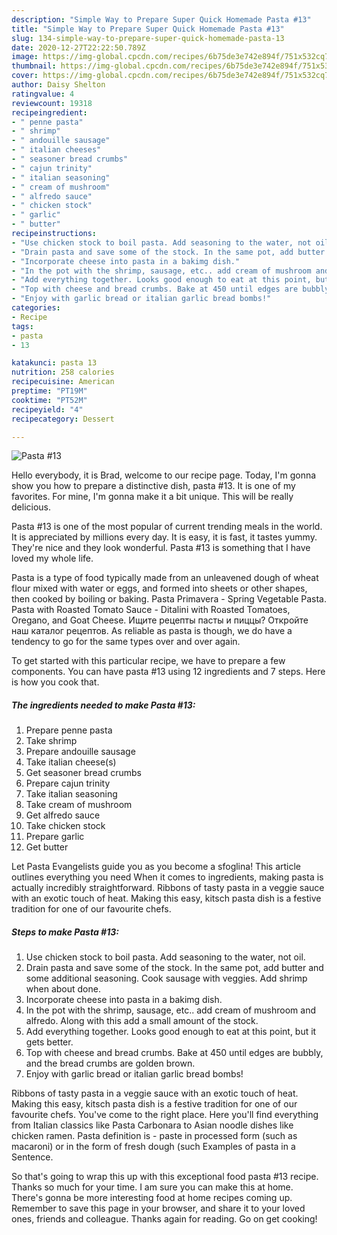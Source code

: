 ```yaml
---
description: "Simple Way to Prepare Super Quick Homemade Pasta #13"
title: "Simple Way to Prepare Super Quick Homemade Pasta #13"
slug: 134-simple-way-to-prepare-super-quick-homemade-pasta-13
date: 2020-12-27T22:22:50.789Z
image: https://img-global.cpcdn.com/recipes/6b75de3e742e894f/751x532cq70/pasta-13-recipe-main-photo.jpg
thumbnail: https://img-global.cpcdn.com/recipes/6b75de3e742e894f/751x532cq70/pasta-13-recipe-main-photo.jpg
cover: https://img-global.cpcdn.com/recipes/6b75de3e742e894f/751x532cq70/pasta-13-recipe-main-photo.jpg
author: Daisy Shelton
ratingvalue: 4
reviewcount: 19318
recipeingredient:
- " penne pasta"
- " shrimp"
- " andouille sausage"
- " italian cheeses"
- " seasoner bread crumbs"
- " cajun trinity"
- " italian seasoning"
- " cream of mushroom"
- " alfredo sauce"
- " chicken stock"
- " garlic"
- " butter"
recipeinstructions:
- "Use chicken stock to boil pasta. Add seasoning to the water, not oil."
- "Drain pasta and save some of the stock. In the same pot, add butter and some additional seasoning. Cook sausage with veggies. Add shrimp when about done."
- "Incorporate cheese into pasta in a bakimg dish."
- "In the pot with the shrimp, sausage, etc.. add cream of mushroom and alfredo. Along with this add a small amount of the stock."
- "Add everything together. Looks good enough to eat at this point, but it gets better."
- "Top with cheese and bread crumbs. Bake at 450 until edges are bubbly, and the bread crumbs are golden brown."
- "Enjoy with garlic bread or italian garlic bread bombs!"
categories:
- Recipe
tags:
- pasta
- 13

katakunci: pasta 13 
nutrition: 258 calories
recipecuisine: American
preptime: "PT19M"
cooktime: "PT52M"
recipeyield: "4"
recipecategory: Dessert

---
```



![Pasta #13](https://img-global.cpcdn.com/recipes/6b75de3e742e894f/751x532cq70/pasta-13-recipe-main-photo.jpg)

Hello everybody, it is Brad, welcome to our recipe page. Today, I'm gonna show you how to prepare a distinctive dish, pasta #13. It is one of my favorites. For mine, I'm gonna make it a bit unique. This will be really delicious.

Pasta #13 is one of the most popular of current trending meals in the world. It is appreciated by millions every day. It is easy, it is fast, it tastes yummy. They're nice and they look wonderful. Pasta #13 is something that I have loved my whole life.

Pasta is a type of food typically made from an unleavened dough of wheat flour mixed with water or eggs, and formed into sheets or other shapes, then cooked by boiling or baking. Pasta Primavera - Spring Vegetable Pasta. Pasta with Roasted Tomato Sauce - Ditalini with Roasted Tomatoes, Oregano, and Goat Cheese. Ищите рецепты пасты и пиццы? Откройте наш каталог рецептов. As reliable as pasta is though, we do have a tendency to go for the same types over and over again.


To get started with this particular recipe, we have to prepare a few components. You can have pasta #13 using 12 ingredients and 7 steps. Here is how you cook that.

<!--inarticleads1-->

##### The ingredients needed to make Pasta #13:

1. Prepare  penne pasta
1. Take  shrimp
1. Prepare  andouille sausage
1. Take  italian cheese(s)
1. Get  seasoner bread crumbs
1. Prepare  cajun trinity
1. Take  italian seasoning
1. Take  cream of mushroom
1. Get  alfredo sauce
1. Take  chicken stock
1. Prepare  garlic
1. Get  butter


Let Pasta Evangelists guide you as you become a sfoglina! This article outlines everything you need When it comes to ingredients, making pasta is actually incredibly straightforward. Ribbons of tasty pasta in a veggie sauce with an exotic touch of heat. Making this easy, kitsch pasta dish is a festive tradition for one of our favourite chefs. 

<!--inarticleads2-->

##### Steps to make Pasta #13:

1. Use chicken stock to boil pasta. Add seasoning to the water, not oil.
1. Drain pasta and save some of the stock. In the same pot, add butter and some additional seasoning. Cook sausage with veggies. Add shrimp when about done.
1. Incorporate cheese into pasta in a bakimg dish.
1. In the pot with the shrimp, sausage, etc.. add cream of mushroom and alfredo. Along with this add a small amount of the stock.
1. Add everything together. Looks good enough to eat at this point, but it gets better.
1. Top with cheese and bread crumbs. Bake at 450 until edges are bubbly, and the bread crumbs are golden brown.
1. Enjoy with garlic bread or italian garlic bread bombs!


Ribbons of tasty pasta in a veggie sauce with an exotic touch of heat. Making this easy, kitsch pasta dish is a festive tradition for one of our favourite chefs. You&#39;ve come to the right place. Here you&#39;ll find everything from Italian classics like Pasta Carbonara to Asian noodle dishes like chicken ramen. Pasta definition is - paste in processed form (such as macaroni) or in the form of fresh dough (such Examples of pasta in a Sentence. 

So that's going to wrap this up with this exceptional food pasta #13 recipe. Thanks so much for your time. I am sure you can make this at home. There's gonna be more interesting food at home recipes coming up. Remember to save this page in your browser, and share it to your loved ones, friends and colleague. Thanks again for reading. Go on get cooking!
